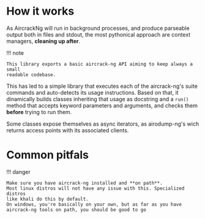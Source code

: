 # How it works
As AircrackNg will run in background processes, and produce parseable output
both in files and stdout, the most pythonical approach are context managers,
**cleaning up after**.

!!! note 

    This library exports a basic aircrack-ng API aiming to keep always a small
    readable codebase.

This has led to a simple library that executes each of the aircrack-ng's suite
commands and auto-detects its usage instructions. Based on that, it dinamically
builds classes inheriting that usage as docstring and a `run()` method that
accepts keyword parameters and arguments, and checks them **before** trying to
run them.

Some classes expose themselves as async iterators, as airodump-ng's wich
returns access points with its associated clients.

# Common pitfals

!!! danger

    Make sure you have aircrack-ng installed and **on path**.
    Most linux distros will not have any issue with this. Specialized distros
    like khali do this by default.
    On windows, you're basically on your own, but as far as you have
    aircrack-ng tools on path, you should be good to go
